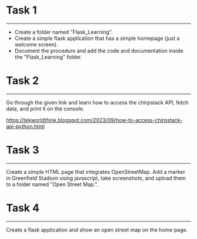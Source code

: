 # Task 1
*** 
* Create a folder named "Flask_Learning".
* Create a simple flask application that has a simple homepage (just a welcome screen).
* Document the procedure and add the code and documentation inside the "Flask_Learning" folder.

# Task 2
***
Go through the given link and learn how to access the chirpstack API, fetch data, and print it on the console.

https://tekworldthink.blogspot.com/2023/09/how-to-access-chirpstack-api-python.html

# Task 3
***
Create a simple HTML page that integrates OpenStreetMap. Add a marker in Greenfield Stadium using javascript, take screenshots, and upload them to a folder named "Open Street Map.".

# Task 4
***
Create a flask application and show an open street map on the home page.
